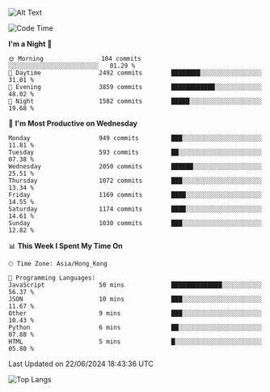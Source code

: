 ![Alt Text](https://media.tenor.com/3Gehha8RO-sAAAAC/goose-dance.gif)

<!--START_SECTION:waka-->
![Code Time](http://img.shields.io/badge/Code%20Time-162%20hrs%203%20mins-blue)

**I'm a Night 🦉** 

```text
🌞 Morning                104 commits         ░░░░░░░░░░░░░░░░░░░░░░░░░   01.29 % 
🌆 Daytime                2492 commits        ████████░░░░░░░░░░░░░░░░░   31.01 % 
🌃 Evening                3859 commits        ████████████░░░░░░░░░░░░░   48.02 % 
🌙 Night                  1582 commits        █████░░░░░░░░░░░░░░░░░░░░   19.68 % 
```
📅 **I'm Most Productive on Wednesday** 

```text
Monday                   949 commits         ███░░░░░░░░░░░░░░░░░░░░░░   11.81 % 
Tuesday                  593 commits         ██░░░░░░░░░░░░░░░░░░░░░░░   07.38 % 
Wednesday                2050 commits        ██████░░░░░░░░░░░░░░░░░░░   25.51 % 
Thursday                 1072 commits        ███░░░░░░░░░░░░░░░░░░░░░░   13.34 % 
Friday                   1169 commits        ████░░░░░░░░░░░░░░░░░░░░░   14.55 % 
Saturday                 1174 commits        ████░░░░░░░░░░░░░░░░░░░░░   14.61 % 
Sunday                   1030 commits        ███░░░░░░░░░░░░░░░░░░░░░░   12.82 % 
```


📊 **This Week I Spent My Time On** 

```text
🕑︎ Time Zone: Asia/Hong_Kong

💬 Programming Languages: 
JavaScript               50 mins             ██████████████░░░░░░░░░░░   56.37 % 
JSON                     10 mins             ███░░░░░░░░░░░░░░░░░░░░░░   11.67 % 
Other                    9 mins              ███░░░░░░░░░░░░░░░░░░░░░░   10.43 % 
Python                   6 mins              ██░░░░░░░░░░░░░░░░░░░░░░░   07.88 % 
HTML                     5 mins              █░░░░░░░░░░░░░░░░░░░░░░░░   05.80 % 
```


 Last Updated on 22/06/2024 18:43:36 UTC
<!--END_SECTION:waka-->

![Top Langs](https://github-readme-stats-rose-phi.vercel.app/api/top-langs/?username=jxncted\&layout=compact&hide=c,assembly,jupyter%20notebook)
